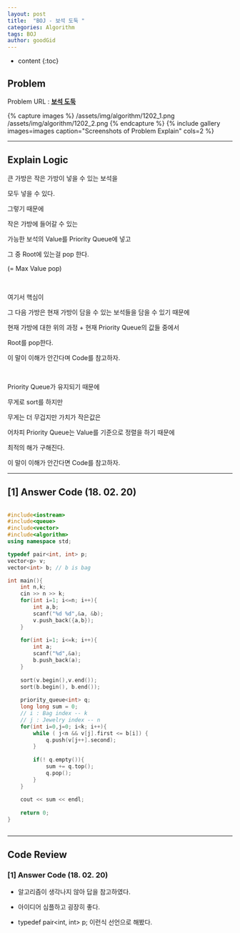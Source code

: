 ```yaml
---
layout: post
title:  "BOJ - 보석 도둑 "
categories: Algorithm
tags: BOJ
author: goodGid
---
```

* content
{:toc}


## Problem 
Problem URL : **[보석 도둑](https://www.acmicpc.net/problem/1202)**

{% capture images %}
    /assets/img/algorithm/1202_1.png
    /assets/img/algorithm/1202_2.png
{% endcapture %}
{% include gallery images=images caption="Screenshots of Problem Explain" cols=2 %}

---

## Explain Logic


큰 가방은 작은 가방이 넣을 수 있는 보석을

모두 넣을 수 있다. 

그렇기 때문에 

작은 가방에 들어갈 수 있는 

가능한 보석의 Value를 Priority Queue에 넣고

그 중 Root에 있는걸 pop 한다. 

(= Max Value pop)

<br>

여기서 핵심이 

그 다음 가방은 현재 가방이 담을 수 있는 보석들을 담을 수 있기 때문에

현재 가방에 대한 위의 과정 + 현재 Priority Queue의 값들 중에서 

Root를 pop한다. 

이 말이 이해가 안간다며 Code를 참고하자.

<br>

Priority Queue가 유지되기 때문에

무게로 sort를 하지만

무게는 더 무겁지만 가치가 작은값은 

어차피 Priority Queue는 Value를 기준으로 정렬을 하기 때문에

최적의 해가 구해진다.

이 말이 이해가 안간다면 Code를 참고하자.


---


## [1] Answer Code (18. 02. 20)
``` cpp

#include<iostream>
#include<queue>
#include<vector>
#include<algorithm>
using namespace std;

typedef pair<int, int> p;
vector<p> v;
vector<int> b; // b is bag

int main(){
    int n,k;
    cin >> n >> k;
    for(int i=1; i<=n; i++){
        int a,b;
        scanf("%d %d",&a, &b);
        v.push_back({a,b});
    }
    
    for(int i=1; i<=k; i++){
        int a;
        scanf("%d",&a);
        b.push_back(a);
    }
    
    sort(v.begin(),v.end());
    sort(b.begin(), b.end());
    
    priority_queue<int> q;
    long long sum = 0;
    // i : Bag index -- k
    // j : Jewelry index -- n
    for(int i=0,j=0; i<k; i++){
        while ( j<n && v[j].first <= b[i]) {
            q.push(v[j++].second);
        }
        
        if(! q.empty()){
            sum += q.top();
            q.pop();
        }
    }
    
    cout << sum << endl;
    
    return 0;
}



```



---

## Code Review

### [1] Answer Code (18. 02. 20)

* 알고리즘이 생각나지 않아 답을 참고하였다.

* 아이디어 심플하고 굉장히 좋다.

* typedef pair<int, int> p; 이런식 선언으로 해봤다.



